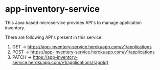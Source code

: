 # app-inventory-service
This Java based microservice provides API's to manage application inventory.

There are following API's present in this service:

1. GET -> https://app-inventory-service.herokuapp.com/v1/applications
2. POST -> https://app-inventory-service.herokuapp.com/v1/applications
3. PATCH -> https://app-inventory-service.herokuapp.com/v1/applications/{appId}
